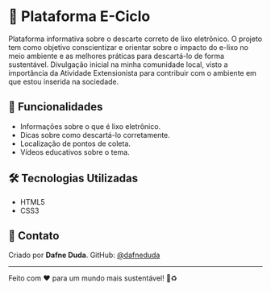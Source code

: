 # 📢 Plataforma E-Ciclo

Plataforma informativa sobre o descarte correto de lixo eletrônico. O projeto tem como objetivo conscientizar e orientar sobre o impacto do e-lixo no meio ambiente e as melhores práticas para descartá-lo de forma sustentável. Divulgação inicial na minha comunidade local, visto a importância da Atividade Extensionista para contribuir com o ambiente em que estou inserida na sociedade. 

## 🚀 Funcionalidades

- Informações sobre o que é lixo eletrônico.
- Dicas sobre como descartá-lo corretamente.
- Localização de pontos de coleta.
- Vídeos educativos sobre o tema.

## 🛠️ Tecnologias Utilizadas

- HTML5
- CSS3


## 📧 Contato

Criado por **Dafne Duda**.
GitHub: [@dafneduda](https://github.com/dafneduda)

---

Feito com ❤️ para um mundo mais sustentável! 🌱♻️
